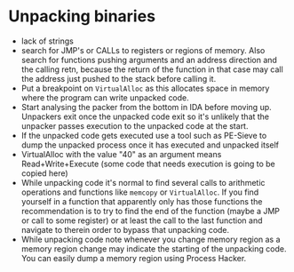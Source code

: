 # Unpacking binaries

* lack of strings
* search for JMP's or CALLs to registers or regions of memory. Also search for functions pushing arguments and an address direction and the calling retn, because the return of the function in that case may call the address just pushed to the stack before calling it.
* Put a breakpoint on `VirtualAlloc` as this allocates space in memory where the program can write unpacked code.
* Start analysing the packer from the bottom in IDA before moving up. Unpackers exit once the unpacked code exit so it's unlikely that the unpacker passes execution to the unpacked code at the start.
* If the unpacked code gets executed use a tool such as PE-Sieve to dump the unpacked process once it has executed and unpacked itself
* VirtualAlloc with the value "40" as an argument means Read+Write+Execute \(some code that needs execution is going to be copied here\)
* While unpacking code it's normal to find several calls to arithmetic operations and functions like `memcopy` or `VirtualAlloc`. If you find yourself in a function that apparently only has those functions the recommendation is to try to find the end of the function \(maybe a JMP or call to some register\) or at least the call to the last function and navigate to therein order to bypass that unpacking code.
* While unpacking code note whenever you change memory region as a memory region change may indicate the starting of the unpacking code. You can easily dump a memory region using Process Hacker.

